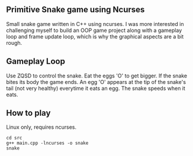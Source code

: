 ## Primitive Snake game using Ncurses
Small snake game written in C++ using ncurses.
I was more interested in challenging myself to build an OOP game project along with a gameplay loop and frame update loop, which is why the graphical aspects are a bit rough.

## Gameplay Loop
Use ZQSD to control the snake. Eat the eggs 'O' to get bigger. If the snake bites its body the game ends.
An egg 'O' appears at the tip of the snake's tail (not very healthy) everytime it eats an egg. The snake speeds when it eats.

## How to play
Linux only, requires ncurses.
```
cd src
g++ main.cpp -lncurses -o snake
snake
```
